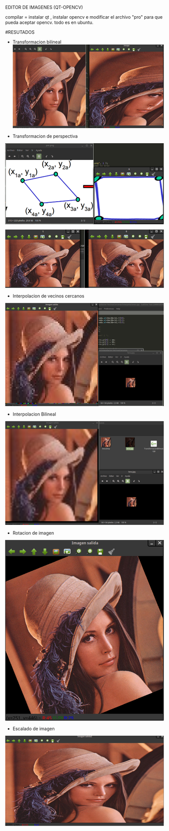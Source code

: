 EDITOR DE IMAGENES (QT-OPENCV)

compilar = instalar qt , instalar opencv e modificar el archivo "pro" para que pueda aceptar opencv. todo es en ubuntu.

#RESUTADOS

- Transformacion bilineal
![Screenshot](https://github.com/MelvinSalcedo/Topicos-Computacion-Gr-fica/blob/master/Transformaciones/Resultados/TransformacionBilineal.png)


- Transformacion de perspectiva

![Screenshot \n](https://github.com/MelvinSalcedo/Topicos-Computacion-Gr-fica/blob/master/Transformaciones/Resultados/PerspectivaOriginalResultado2.png)

![Screenshot](https://github.com/MelvinSalcedo/Topicos-Computacion-Gr-fica/blob/master/Transformaciones/Resultados/PerspectivaOriginalResultado1.png)


- Interpolacion de vecinos cercanos

![Screenshot \n](https://github.com/MelvinSalcedo/Topicos-Computacion-Gr-fica/blob/master/Transformaciones/Resultados/InterpolacionVecinos.png)

- Interpolacion Bilineal

![Screenshot \n](https://github.com/MelvinSalcedo/Topicos-Computacion-Gr-fica/blob/master/Transformaciones/Resultados/Interpolacionbilineal.png)

- Rotacion de imagen

![Screenshot \n](https://github.com/MelvinSalcedo/Topicos-Computacion-Gr-fica/blob/master/Transformaciones/Resultados/Rotar.png)


- Escalado de imagen

![Screenshot \n](https://github.com/MelvinSalcedo/Topicos-Computacion-Gr-fica/blob/master/Transformaciones/Resultados/Escalar.png)
